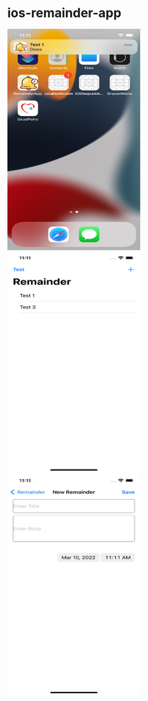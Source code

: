 # ios-remainder-app

<img src="https://github.com/mobarak19/ios-remainder-app/blob/main/Simulator%20Screen%20Shot%20-%20iPhone%2012%20-%202022-03-10%20at%2011.11.00.png" width="300" height="500">

<img src="https://github.com/mobarak19/ios-remainder-app/blob/main/Simulator%20Screen%20Shot%20-%20iPhone%2012%20-%202022-03-10%20at%2011.11.08.png" width="300" height="500">

<img src="https://github.com/mobarak19/ios-remainder-app/blob/main/Simulator%20Screen%20Shot%20-%20iPhone%2012%20-%202022-03-10%20at%2011.11.15.png" width="300" height="500">
